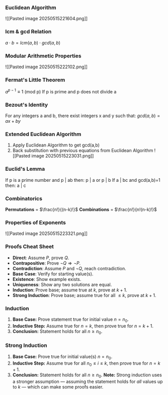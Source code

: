 ### Euclidean Algorithm
![[Pasted image 20250515221604.png]]
### lcm & gcd Relation
$a\cdot b=lcm(a,b)\cdot gcd(a,b)$
### Modular Arithmetic Properties
![[Pasted image 20250515222102.png]]
### Fermat's Little Theorem
$a^{p-1}\equiv1$   (mod p)   If p is prime and p does not divide a
### Bezout's Identity
For any integers a and b, there exist integers x and y such that:
			$gcd(a,b)=ax+by$
### Extended Euclidean Algorithm
1. Apply Euclidean Algorithm to get gcd(a,b)
2. Back substitution with previous equations from Euclidean Algorithm
![[Pasted image 20250515223031.png]]
### Euclid's Lemma
If p is a prime number and p | ab then:
			p | a   or    p | b
If a | bc and gcd(a,b)=1 then:
			a | c
### Combinatorics
**Permutations** = $\frac{n!}{(n-k)!}$
**Combinations** = $\frac{n!}{n!(n-k)!}$
### Properties of Exponents
![[Pasted image 20250515223321.png]]
### Proofs Cheat Sheet
- **Direct**: Assume $P$, prove $Q$.  
- **Contrapositive**: Prove $\neg Q \Rightarrow \neg P$.  
- **Contradiction**: Assume $P$ and $\neg Q$, reach contradiction.  
- **Base Case**: Verify for starting value(s).  
- **Existence**: Show example exists.  
- **Uniqueness**: Show any two solutions are equal.  
- **Induction**: Prove base; assume true at $k$, prove at $k+1$.  
- **Strong Induction**: Prove base; assume true for all $\leq k$, prove at $k+1$.
### Induction
1. **Base Case:** Prove statement true for initial value $n = n_0$.  
2. **Inductive Step:** Assume true for $n = k$, then prove true for $n = k + 1$.  
3. **Conclusion:** Statement holds for all $n \geq n_0$.
### Strong Induction
1. **Base Case:** Prove true for initial value(s) $n = n_0$.  
2. **Inductive Step:** Assume true for all $n_0 \leq i \leq k$, then prove true for $n = k + 1$.  
3. **Conclusion:** Statement holds for all $n \geq n_0$.
**Note:** Strong induction uses a stronger assumption — assuming the statement holds for *all* values up to $k$ — which can make some proofs easier.
